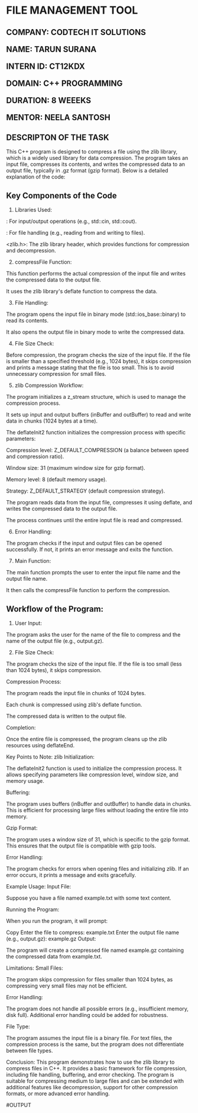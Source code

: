 <h1>FILE MANAGEMENT TOOL</h1>

<h2>COMPANY: CODTECH IT SOLUTIONS

NAME: TARUN SURANA

INTERN ID: CT12KDX

DOMAIN: C++ PROGRAMMING

DURATION: 8 WEEEKS

MENTOR: NEELA SANTOSH</h2>

<h2>DESCRIPTON OF THE TASK</h2>

This C++ program is designed to compress a file using the zlib library, which is a widely used library for data compression.
The program takes an input file, compresses its contents, and writes the compressed data to an output file, typically in .gz format (gzip format). Below is a detailed explanation of the code:

<h2>Key Components of the Code</h2>

1. Libraries Used:

<iostream>: For input/output operations (e.g., std::cin, std::cout).

<fstream>: For file handling (e.g., reading from and writing to files).

<zlib.h>: The zlib library header, which provides functions for compression and decompression.

2. compressFile Function:

This function performs the actual compression of the input file and writes the compressed data to the output file.

It uses the zlib library's deflate function to compress the data.

3. File Handling:

The program opens the input file in binary mode (std::ios_base::binary) to read its contents.

It also opens the output file in binary mode to write the compressed data.

4. File Size Check:

Before compression, the program checks the size of the input file. If the file is smaller than a specified threshold (e.g., 1024 bytes), it skips compression and prints a message stating that the file is too small. This is to avoid unnecessary compression for small files.

5. zlib Compression Workflow:

The program initializes a z_stream structure, which is used to manage the compression process.

It sets up input and output buffers (inBuffer and outBuffer) to read and write data in chunks (1024 bytes at a time).

The deflateInit2 function initializes the compression process with specific parameters:

Compression level: Z_DEFAULT_COMPRESSION (a balance between speed and compression ratio).

Window size: 31 (maximum window size for gzip format).

Memory level: 8 (default memory usage).

Strategy: Z_DEFAULT_STRATEGY (default compression strategy).

The program reads data from the input file, compresses it using deflate, and writes the compressed data to the output file.

The process continues until the entire input file is read and compressed.

6. Error Handling:

The program checks if the input and output files can be opened successfully. If not, it prints an error message and exits the function.

7. Main Function:

The main function prompts the user to enter the input file name and the output file name.

It then calls the compressFile function to perform the compression.

<h2>Workflow of the Program:</h2>

1. User Input:

The program asks the user for the name of the file to compress and the name of the output file (e.g., output.gz).

2. File Size Check:

The program checks the size of the input file. If the file is too small (less than 1024 bytes), it skips compression.

Compression Process:

The program reads the input file in chunks of 1024 bytes.

Each chunk is compressed using zlib's deflate function.

The compressed data is written to the output file.

Completion:

Once the entire file is compressed, the program cleans up the zlib resources using deflateEnd.

Key Points to Note:
zlib Initialization:

The deflateInit2 function is used to initialize the compression process. It allows specifying parameters like compression level, window size, and memory usage.

Buffering:

The program uses buffers (inBuffer and outBuffer) to handle data in chunks. This is efficient for processing large files without loading the entire file into memory.

Gzip Format:

The program uses a window size of 31, which is specific to the gzip format. This ensures that the output file is compatible with gzip tools.

Error Handling:

The program checks for errors when opening files and initializing zlib. If an error occurs, it prints a message and exits gracefully.

Example Usage:
Input File:

Suppose you have a file named example.txt with some text content.

Running the Program:

When you run the program, it will prompt:

Copy
Enter the file to compress: example.txt
Enter the output file name (e.g., output.gz): example.gz
Output:

The program will create a compressed file named example.gz containing the compressed data from example.txt.

Limitations:
Small Files:

The program skips compression for files smaller than 1024 bytes, as compressing very small files may not be efficient.

Error Handling:

The program does not handle all possible errors (e.g., insufficient memory, disk full). Additional error handling could be added for robustness.

File Type:

The program assumes the input file is a binary file. For text files, the compression process is the same, but the program does not differentiate between file types.

Conclusion:
This program demonstrates how to use the zlib library to compress files in C++. It provides a basic framework for file compression, including file handling, buffering, and error checking. The program is suitable for compressing medium to large files and can be extended with additional features like decompression, support for other compression formats, or more advanced error handling.

#OUTPUT
